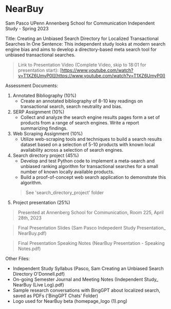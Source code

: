 # NearBuy
Sam Pasco UPenn Annenberg School for Communication Independent Study - Spring 2023 

Title: Creating an Unbiased Search Directory for Localized Transactional Searches
In One Sentence: This independent study looks at modern search engine bias and aims to develop a directory-based meta search tool for unbiased transactional searches. 

> Link to Presentation Video (Complete Video, skip to 18:01 for presentation start):
[https://www.youtube.com/watch?v=T1XZ6UmyP0I](https://www.youtube.com/watch?v=T1XZ6UmyP0I)

Assessment Documents:
1) Annotated Bibliography (10%) 
    * Create an annotated bibliography of 8-10 key readings on transactional search,  search neutrality and bias. 
2) SERP Assignment (10%) 
    * Collect and analyze the search engine results pages form a set of products from a range of search engines. Write a report summarizing findings. 
3) Web Scraping Assignment (10%) 
    * Utilize web-scraping tools and techniques to build a search results dataset based  on a selection of 5-10 products with known local availability across a selection of  search engines. 
4) Search directory project (45%) 
    * Develop and test Python code to implement a meta-search and unbiased ranking  algorithm for transactional searches for a small number of known locally  available products. 
    * Build a proof-of-concept web search application to demonstrate this algorithm.
    > See 'search_directory_project' folder
5) Project presentation (25%)
  > Presented at Annenberg School for Communication, Room 225, April 28th, 2023
  
  > Final Presentation Slides (Sam Pasco Indepedent Study Presentation_ NearBuy.pdf)
  
  > Final Presentation Speaking Notes (NearBuy Presentation - Speaking Notes.pdf)


Other Files:
* Independent Study Syllabus (Pasco, Sam Creating an Unbiased Search Directory O'Donnell.pdf)
* On-going Semester Journal and Meeting Notes (Independent Study_ NearBuy (Live Log).pdf)
* Sample research conversations with BingGPT about localized search, saved as PDFs ('BingGPT Chats' Folder)
* Logo used for NearBuy beta (homepage_logo (1).png)


